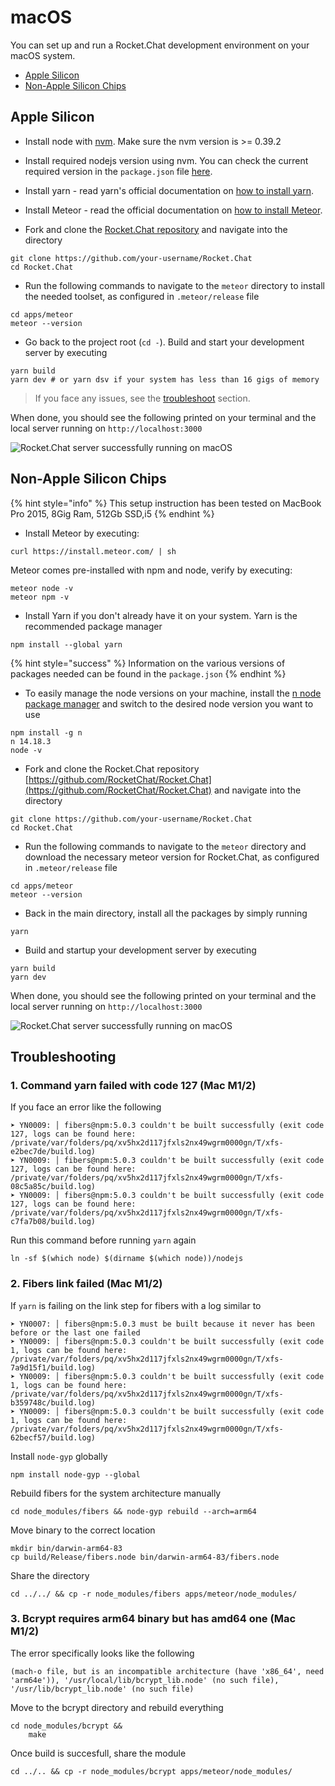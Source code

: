 # macOS

You can set up and run a Rocket.Chat development environment on your macOS system.

* [Apple Silicon](mac-osx.md#apple-silicon)
* [Non-Apple Silicon Chips](mac-osx.md#non-apple-silicon-chips)

## Apple Silicon


* Install node with [nvm](https://github.com/nvm-sh/nvm). Make sure the nvm version is >= 0.39.2
* Install required nodejs version using nvm. You can check the current required version in the `package.json` file [here](https://github.com/RocketChat/Rocket.Chat/blob/develop/package.json#L42-L46).


* Install yarn - read yarn's official documentation on [how to install yarn](https://classic.yarnpkg.com/lang/en/docs/install/#mac-stable).
* Install Meteor - read the official documentation on [how to install Meteor](https://docs.meteor.com/install.html).
* Fork and clone the [Rocket.Chat repository](https://github.com/RocketChat/Rocket.Chat) and navigate into the directory

```shell
git clone https://github.com/your-username/Rocket.Chat
cd Rocket.Chat
```

* Run the following commands to navigate to the `meteor` directory to install the needed toolset, as configured in `.meteor/release` file

```shell
cd apps/meteor
meteor --version
```

* Go back to the project root (`cd -`). Build and start your development server by executing

```shell
yarn build
yarn dev # or yarn dsv if your system has less than 16 gigs of memory
```

> If you face any issues, see the [troubleshoot](mac-osx.md#troubleshooting) section.

When done, you should see the following printed on your terminal and the local server running on `http://localhost:3000`

![Rocket.Chat server successfully running on macOS](<../../.gitbook/assets/image (51) (2).png>)

## Non-Apple Silicon Chips

{% hint style="info" %}
This setup instruction has been tested on MacBook Pro 2015, 8Gig Ram, 512Gb SSD,i5
{% endhint %}

* Install Meteor by executing:

```
curl https://install.meteor.com/ | sh
```

Meteor comes pre-installed with npm and node, verify by executing:

```
meteor node -v
meteor npm -v
```

* Install Yarn if you don't already have it on your system. Yarn is the recommended package manager

```
npm install --global yarn
```

{% hint style="success" %}
Information on the various versions of packages needed can be found in the `package.json`
{% endhint %}

* To easily manage the node versions on your machine, install the [n node package manager](https://www.npmjs.com/package/n) and switch to the desired node version you want to use

```
npm install -g n
n 14.18.3
node -v
```

* Fork and clone the Rocket.Chat repository [https://github.com/RocketChat/Rocket.Chat](https://github.com/RocketChat/Rocket.Chat) and navigate into the directory

```
git clone https://github.com/your-username/Rocket.Chat
cd Rocket.Chat
```

* Run the following commands to navigate to the `meteor` directory and download the necessary meteor version for Rocket.Chat, as configured in `.meteor/release` file

```
cd apps/meteor
meteor --version
```

* Back in the main directory, install all the packages by simply running

```
yarn
```

* Build and startup your development server by executing

```
yarn build
yarn dev
```

When done, you should see the following printed on your terminal and the local server running on `http://localhost:3000`

![Rocket.Chat server successfully running on macOS](<../../.gitbook/assets/image (51) (2).png>)

## Troubleshooting

### 1. Command yarn failed with code 127 (Mac M1/2)

If you face an error like the following

```
➤ YN0009: │ fibers@npm:5.0.3 couldn't be built successfully (exit code 127, logs can be found here: /private/var/folders/pq/xv5hx2d117jfxls2nx49wgrm0000gn/T/xfs-e2bec7de/build.log)
➤ YN0009: │ fibers@npm:5.0.3 couldn't be built successfully (exit code 127, logs can be found here: /private/var/folders/pq/xv5hx2d117jfxls2nx49wgrm0000gn/T/xfs-08c5a85c/build.log)
➤ YN0009: │ fibers@npm:5.0.3 couldn't be built successfully (exit code 127, logs can be found here: /private/var/folders/pq/xv5hx2d117jfxls2nx49wgrm0000gn/T/xfs-c7fa7b08/build.log)
```

Run this command before running `yarn` again

```shell
ln -sf $(which node) $(dirname $(which node))/nodejs
```

### 2. Fibers link failed (Mac M1/2)

If `yarn` is failing on the link step for fibers with a log similar to

```
➤ YN0007: │ fibers@npm:5.0.3 must be built because it never has been before or the last one failed
➤ YN0009: │ fibers@npm:5.0.3 couldn't be built successfully (exit code 1, logs can be found here: /private/var/folders/pq/xv5hx2d117jfxls2nx49wgrm0000gn/T/xfs-7a9d15f1/build.log)
➤ YN0009: │ fibers@npm:5.0.3 couldn't be built successfully (exit code 1, logs can be found here: /private/var/folders/pq/xv5hx2d117jfxls2nx49wgrm0000gn/T/xfs-b359748c/build.log)
➤ YN0009: │ fibers@npm:5.0.3 couldn't be built successfully (exit code 1, logs can be found here: /private/var/folders/pq/xv5hx2d117jfxls2nx49wgrm0000gn/T/xfs-62becf57/build.log)

```

Install `node-gyp` globally

```shell
npm install node-gyp --global
```

Rebuild fibers for the system architecture manually

```shell
cd node_modules/fibers && node-gyp rebuild --arch=arm64
```

Move binary to the correct location

```shell
mkdir bin/darwin-arm64-83
cp build/Release/fibers.node bin/darwin-arm64-83/fibers.node
```

Share the directory

```shell
cd ../../ && cp -r node_modules/fibers apps/meteor/node_modules/
```

### 3. Bcrypt requires arm64 binary but has amd64 one (Mac M1/2)

The error specifically looks like the following

```
(mach-o file, but is an incompatible architecture (have 'x86_64', need 'arm64e')), '/usr/local/lib/bcrypt_lib.node' (no such file), '/usr/lib/bcrypt_lib.node' (no such file)
```

Move to the bcrypt directory and rebuild everything

```shell
cd node_modules/bcrypt && 
    make
```

Once build is succesfull, share the module

```shell
cd ../.. && cp -r node_modules/bcrypt apps/meteor/node_modules/
```

